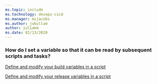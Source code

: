 ```yaml
---
ms.topic: include
ms.technology: devops-cicd
ms.manager: mijacobs
ms.author: jukullam
author: juliakm
ms.date: 02/13/2020
---
```


### How do I set a variable so that it can be read by subsequent scripts and tasks?

[Define and modify your build variables in a script](/azure/devops/pipelines/process/variables#set-a-multi-job-output-variable)

[Define and modify your release variables in a script](../release/variables.md#using-custom-variables) 
